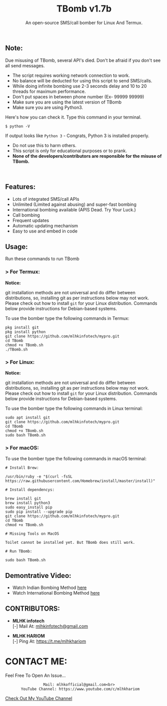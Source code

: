 <h1 align="center">TBomb v1.7b</h1>
<p align="center">An open-source SMS/call bomber for Linux And Termux.</p><br>

## Note:

Due misusing of TBomb, several API's died. 
Don't be afraid if you don't see all send messages.

- The script requires working network connection to work.
- No balance will be deducted for using this script to send SMS/calls.
- While doing infinite bombing use 2-3 seconds delay and 10 to 20 threads for maximum performance.
- Don't put spaces in between phone number (Ex- 99999 99999)
- Make sure you are using the latest version of TBomb
- Make sure you are using Python3.

Here's how you can check it. Type this command in your terminal.
```
$ python -V
```
If output looks like `Python 3` - Congrats, Python 3 is installed properly.

- Do not use this to harm others.
- This script is only for educational purposes or to prank.
- **None of the developers/contributors are responsible for the misuse of TBomb.**
<br>

## Features:

- Lots of integrated SMS/call APIs
- Unlimited (Limited against abusing) and super-fast bombing
- International bombing available (APIS Dead. Try Your Luck.) 
- Call bombing
- Frequent updates
- Automatic updating mechanism
- Easy to use and embed in code

## Usage:

Run these commands to run TBomb

### > For Termux:

**Notice:** 

git installation methods are not universal and do differ between distributions,
so, installing git as per instructions below may not work.
Please check out how to install `git` for your Linux distribution.
Commands below provide instructions for Debian-based systems.

To use the bomber type the following commands in Termux:
```
pkg install git
pkg install python
git clone https://github.com/mlhkinfotech/mypro.git
cd TBomb
chmod +x TBomb.sh
./TBomb.sh
```

### > For Linux:

**Notice:** 

git installation methods are not universal and do differ between distributions,
so, installing git as per instructions below may not work.
Please check out how to install `git` for your Linux distribution.
Commands below provide instructions for Debian-based systems.

To use the bomber type the following commands in Linux terminal:
```
sudo apt install git
git clone https://github.com/mlhkinfotech/mypro.git
cd TBomb
chmod +x TBomb.sh
sudo bash TBomb.sh
```

### > For macOS:

To use the bomber type the following commands in macOS terminal:
```
# Install Brew: 

/usr/bin/ruby -e "$(curl -fsSL https://raw.githubusercontent.com/Homebrew/install/master/install)"

# Install dependencys:

brew install git
brew install python3
sudo easy_install pip
sudo pip install --upgrade pip
git clone https://github.com/mlhkinfotech/mypro.git
cd TBomb
chmod +x TBomb.sh

# Missing Tools on MacOS

Toilet cannot be installed yet. But TBomb does still work.

# Run TBomb:

sudo bash TBomb.sh
```

## Demontrative Video:

- Watch Indian Bombing Method <a href="https://youtu.be/9KWkwsr_QGw">here</a><br>
- Watch International Bombing Method <a href="https://youtu.be/JqsHkyIcnPM">here</a><br>

## CONTRIBUTORS:

- **MLHK infotech**<br>
[-] Mail At: mlhkinfotech@gmail.com


- **MLHK HARIOM**<br>
[-] Ping At: https://t.me/mlhkhariom


# CONTACT ME:

Feel Free To Open An Issue...

```
                 Mail: mlhkofficial@gmail.com<br>
       YouTube Channel: https://www.youtube.com/c/mlhkhariom
```

<a href="https://www.youtube.com/c/mlhkhariom">Check Out My YouTube Channel</a>

<!-- L3yvMKWbLJAermqvZT1vKmDkGwqsZmD1rK0= -->
